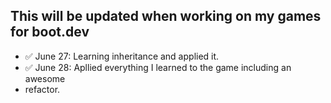 ## This will be updated when working on my games for boot.dev
- ✅ June 27: Learning inheritance and applied it.
- ✅ June 28: Apllied everything I learned to the game including an awesome
- refactor.